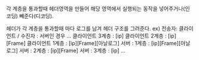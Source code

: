 각 계층을 통과할때 헤더영역을 만들어 해당 영역에서 실행되는 동작을 넣어주거나(인코딩) 빼준다(디코딩).

헤더가 각 계층을 통과할때 마다 로그를 남겨 헤더 구조를 그려준다.
ex) 전송자: 클라이언트 / 수진자 : 서버인 경우
...
클라이언트 3계층 : [ip]
클라이언트 2계층 : [ip][Frame]
클라이언트 1계층 : [ip][Frame][아날로그]
서버 : 1계층 : [ip][Frame][아날로그]
서버 : 2계층 : [ip][Frame]
서버 : 3계층 : [ip]
...